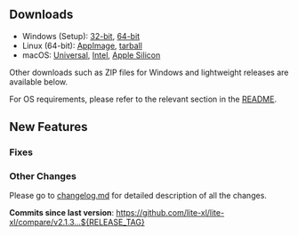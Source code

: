 <!-- INSERT A BRIEF DESCRIPTION OF WHAT THE RELEASE ADDRESSES, IN NO MORE THAN 2 SENTENCES. -->

## Downloads

- Windows (Setup): [32-bit][win32-setup], [64-bit][win64-setup]
- Linux (64-bit): [AppImage][linux64-appimage], [tarball][linux64-tarball]
- macOS: [Universal][mac-dmg], [Intel][macintel-dmg], [Apple Silicon][macarm-dmg]

Other downloads such as ZIP files for Windows and lightweight releases are available below.

For OS requirements, please refer to the relevant section in the [README].

## New Features

<!-- IF APPLICABLE, ADD IMPORTANT NEW FEATURES HERE. -->

### Fixes

<!-- KEEP FIRST 10 FIXES HERE -->

### Other Changes

<!-- KEEP 5 CHANGES HERE -->

Please go to [changelog.md] for detailed description of all the changes.

<!-- UPDATE THIS! -->
**Commits since last version**: https://github.com/lite-xl/lite-xl/compare/v2.1.3...${RELEASE_TAG}


[win32-setup]:      https://github.com/lite-xl/lite-xl/releases/download/${RELEASE_TAG}/LiteXL-${RELEASE_TAG}-addons-i686-setup.exe
[win64-setup]:      https://github.com/lite-xl/lite-xl/releases/download/${RELEASE_TAG}/LiteXL-${RELEASE_TAG}-addons-x86_64-setup.exe
[linux64-appimage]: https://github.com/lite-xl/lite-xl/releases/download/${RELEASE_TAG}/LiteXL-${RELEASE_TAG}-addons-x86_64.AppImage
[linux64-tarball]:  https://github.com/lite-xl/lite-xl/releases/download/${RELEASE_TAG}/lite-xl-${RELEASE_TAG}-addons-linux-x86_64-portable.tar.gz
[mac-dmg]:          https://github.com/lite-xl/lite-xl/releases/download/${RELEASE_TAG}/lite-xl-${RELEASE_TAG}-macos-universal.dmg
[macintel-dmg]:     https://github.com/lite-xl/lite-xl/releases/download/${RELEASE_TAG}/lite-xl-${RELEASE_TAG}-macos-x86_64.dmg
[macarm-dmg]:       https://github.com/lite-xl/lite-xl/releases/download/${RELEASE_TAG}/lite-xl-${RELEASE_TAG}-macos-arm64.dmg
[README]:           https://github.com/lite-xl/lite-xl?tab=readme-ov-file#installing-prebuilt
[changelog.md]:     https://github.com/lite-xl/lite-xl/blob/${RELEASE_TAG}/changelog.md
